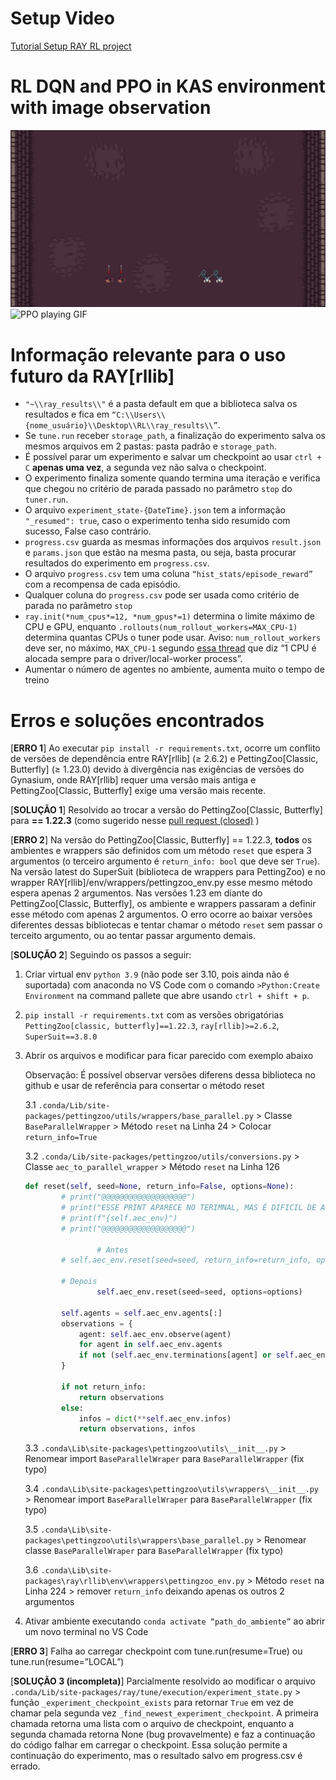 # Setup Video

[Tutorial Setup RAY RL project](https://youtu.be/nsfjjUV5dvs)

# RL DQN and PPO in KAS environment with image observation

![DQN playing GIF](https://github.com/VictorG-028/Training-AI-in-KAS-env/blob/main/output/gif/DQN_880_playing.gif)
![PPO playing GIF](ohttps://github.com/VictorG-028/Training-AI-in-KAS-env/blob/main/output/gif/PPO_100_playing.gif)

# Informação relevante para o uso futuro da RAY[rllib]

- `"~\\ray_results\\"` é a pasta default em que a biblioteca salva os resultados e fica em `“C:\\Users\\{nome_usuário}\\Desktop\\RL\\ray_results\\”`.
- Se `tune.run` receber `storage_path`, a finalização do experimento salva os mesmos arquivos em 2 pastas: pasta padrão e `storage_path`.
- É possível parar um experimento e salvar um checkpoint ao usar `ctrl + C` **apenas uma vez**, a segunda vez não salva o checkpoint.
- O experimento finaliza somente quando termina uma iteração e verifica que chegou no critério de parada passado no parâmetro `stop` do `tuner.run`.
- O arquivo `experiment_state-{DateTime}.json` tem a informação `"_resumed": true`, caso o experimento tenha sido resumido com sucesso, False caso contrário.
- `progress.csv` guarda as mesmas informações dos arquivos `result.json` e `params.json` que estão na mesma pasta, ou seja, basta procurar resultados do experimento em `progress.csv`.
- O arquivo `progress.csv` tem uma coluna `“hist_stats/episode_reward”` com a recompensa de cada episódio.
- Qualquer coluna do `progress.csv` pode ser usada como critério de parada no parâmetro `stop`
- `ray.init(*num_cpus*=12, *num_gpus*=1)` determina o limite máximo de CPU e GPU, enquanto `.rollouts(num_rollout_workers=MAX_CPU-1)` determina quantas CPUs o tuner pode usar. Aviso: `num_rollout_workers` deve ser, no máximo, `MAX_CPU-1` segundo [essa thread](https://discuss.ray.io/t/most-efficient-way-to-use-only-a-cpu-for-training/1762) que diz “1 CPU é alocada sempre para o driver/local-worker process”.
- Aumentar o número de agentes no ambiente, aumenta muito o tempo de treino

# Erros e soluções encontrados

[**ERRO 1**] Ao executar `pip install -r requirements.txt`, ocorre um conflito de versões de dependência entre RAY[rllib] (≥ 2.6.2) e PettingZoo[Classic, Butterfly] (≥ 1.23.0) devido à divergência nas exigências de versões do Gynasium, onde RAY[rllib] requer uma versão mais antiga e PettingZoo[Classic, Butterfly] exige uma versão mais recente. 

[**SOLUÇÃO 1**] Resolvido ao trocar a versão do PettingZoo[Classic, Butterfly] para **== 1.22.3** (como sugerido nesse [pull request (closed)](https://github.com/ray-project/ray/pull/34696) )


[**ERRO 2**] Na versão do PettingZoo[Classic, Butterfly] == 1.22.3, **todos** os ambientes e wrappers são definidos com um método `reset` que espera 3 argumentos (o terceiro argumento é `return_info: bool` que deve ser `True`). Na versão latest do SuperSuit (biblioteca de wrappers para PettingZoo) e no wrapper RAY[rllib]/env/wrappers/pettingzoo_env.py esse mesmo método espera apenas 2 argumentos. Nas versões 1.23 em diante do PettingZoo[Classic, Butterfly], os ambiente e wrappers passaram a definir esse método com apenas 2 argumentos. O erro ocorre ao baixar versões diferentes dessas bibliotecas e tentar chamar o método `reset` sem passar o terceito argumento, ou ao tentar passar argumento demais.

[**SOLUÇÃO 2**] Seguindo os passos a seguir:

1. Criar virtual env `python 3.9`  (não pode ser 3.10, pois ainda não é suportada) com anaconda no VS Code com o comando `>Python:Create Environment` na command pallete que abre usando `ctrl + shift + p`.
2. `pip install -r requirements.txt` com as versões obrigatórias `PettingZoo[classic, butterfly]==1.22.3`, `ray[rllib]>=2.6.2`, `SuperSuit==3.8.0`
3. Abrir os arquivos e modificar para ficar parecido com exemplo abaixo
    
    Observação: É possível observar versões diferens dessa biblioteca no github e usar de referência para consertar o método reset
    
    3.1 `.conda/Lib/site-packages/pettingzoo/utils/wrappers/base_parallel.py` > Classe `BaseParallelWrapper` > Método `reset` na Linha 24 > Colocar `return_info=True`
    
    3.2 `.conda/Lib/site-packages/pettingzoo/utils/conversions.py` > Classe `aec_to_parallel_wrapper` > Método `reset` na Linha 126
    
    ```python
    def reset(self, seed=None, return_info=False, options=None):
            # print("@@@@@@@@@@@@@@@@@@@")
            # print("ESSE PRINT APARECE NO TERIMNAL, MAS É DIFICIL DE ACHAR")
            # print(f"{self.aec_env}")
            # print("@@@@@@@@@@@@@@@@@@@")
    				
    				# Antes
            # self.aec_env.reset(seed=seed, return_info=return_info, options=options)
    
            # Depois
    				self.aec_env.reset(seed=seed, options=options)
    
            self.agents = self.aec_env.agents[:]
            observations = {
                agent: self.aec_env.observe(agent)
                for agent in self.aec_env.agents
                if not (self.aec_env.terminations[agent] or self.aec_env.truncations[agent])
            }
    
            if not return_info:
                return observations
            else:
                infos = dict(**self.aec_env.infos)
                return observations, infos
    ```
    
    3.3 `.conda\Lib\site-packages\pettingzoo\utils\__init__.py` > Renomear import `BaseParallelWraper` para `BaseParallelWrapper` (fix typo)
    
    3.4 `.conda\Lib\site-packages\pettingzoo\utils\wrappers\__init__.py` > Renomear import `BaseParallelWraper` para `BaseParallelWrapper` (fix typo)
    
    3.5 `.conda\Lib\site-packages\pettingzoo\utils\wrappers\base_parallel.py` > Renomear classe `BaseParallelWraper` para `BaseParallelWrapper` (fix typo)

    3.6 `.conda\Lib\site-packages\ray\rllib\env\wrappers\pettingzoo_env.py` > Método `reset` na Linha 224 > remover `return_info` deixando apenas os outros 2 argumentos
    
4. Ativar ambiente executando `conda activate “path_do_ambiente”` ao abrir um novo terminal no VS Code


[**ERRO 3**] Falha ao carregar checkpoint com tune.run(resume=True) ou tune.run(resume=”LOCAL”)

[**SOLUÇÃO 3 (incompleta)**] Parcialmente resolvido ao modificar o arquivo `.conda/Lib/site-packages/ray/tune/execution/experiment_state.py` > função `_experiment_checkpoint_exists` para retornar `True` em vez de chamar pela segunda vez `_find_newest_experiment_checkpoint`. A primeira chamada retorna uma lista com o arquivo de checkpoint, enquanto a segunda chamada retorna None (bug provavelmente)  e faz a continuação do código falhar em carregar o checkpoint. Essa solução permite a continuação do experimento, mas o resultado salvo em progress.csv é errado.
